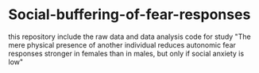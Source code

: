 # Social-buffering-of-fear-responses

this repository include the raw data and data analysis code for study "The mere physical presence of another individual reduces autonomic fear responses stronger in females than in males, but only if social anxiety is low"
